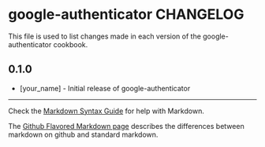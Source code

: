 google-authenticator CHANGELOG
==============================

This file is used to list changes made in each version of the google-authenticator cookbook.

0.1.0
-----
- [your_name] - Initial release of google-authenticator

- - -
Check the [Markdown Syntax Guide](http://daringfireball.net/projects/markdown/syntax) for help with Markdown.

The [Github Flavored Markdown page](http://github.github.com/github-flavored-markdown/) describes the differences between markdown on github and standard markdown.
